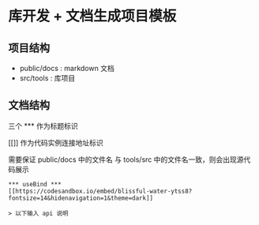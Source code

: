 # 库开发 + 文档生成项目模板

## 项目结构

- public/docs : markdown 文档
- src/tools : 库项目
  
## 文档结构

三个 \*\*\* 作为标题标识

\[\[\]\] 作为代码实例连接地址标识

需要保证 public/docs 中的文件名 与 tools/src 中的文件名一致，则会出现源代码展示

```
*** useBind ***
[[https://codesandbox.io/embed/blissful-water-ytss8?fontsize=14&hidenavigation=1&theme=dark]]

> 以下输入 api 说明
```